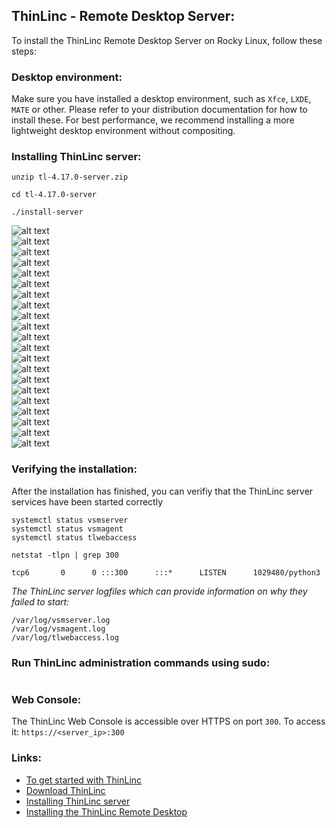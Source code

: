 
## ThinLinc - Remote Desktop Server:

To install the ThinLinc Remote Desktop Server on Rocky Linux, follow these steps:


### Desktop environment:

Make sure you have installed a desktop environment, such as `Xfce`, `LXDE`, `MATE` or other. Please refer to your distribution documentation for how to install these. For best performance, we recommend installing a more lightweight desktop environment without compositing.



### Installing ThinLinc server:



```
unzip tl-4.17.0-server.zip
```


```
cd tl-4.17.0-server

./install-server
```



![alt text](./assets/1.png)   
![alt text](./assets/2.png)   
![alt text](./assets/3.png)   
![alt text](./assets/4.png)   
![alt text](./assets/5.png)   
![alt text](./assets/6.png)   
![alt text](./assets/7.png)   
![alt text](./assets/8.png)   
![alt text](./assets/9.png)   
![alt text](./assets/10.png)   
![alt text](./assets/11.png)   
![alt text](./assets/12.png)   
![alt text](./assets/13.png)   
![alt text](./assets/14.png)   
![alt text](./assets/15.png)   
![alt text](./assets/16.png)   
![alt text](./assets/17.png)   
![alt text](./assets/18.png)   
![alt text](./assets/19.png)   
![alt text](./assets/20.png)   
![alt text](./assets/21.png)   







### Verifying the installation:

After the installation has finished, you can verifiy that the ThinLinc server services have been started correctly

```
systemctl status vsmserver
systemctl status vsmagent
systemctl status tlwebaccess
```



```
netstat -tlpn | grep 300

tcp6       0      0 :::300      :::*      LISTEN      1029480/python3
```



_The ThinLinc server logfiles which can provide information on why they failed to start:_

```
/var/log/vsmserver.log
/var/log/vsmagent.log
/var/log/tlwebaccess.log
```





### Run ThinLinc administration commands using sudo:

```
```




### Web Console:

The ThinLinc Web Console is accessible over HTTPS on port `300`. To access it: `https://<server_ip>:300`





### Links:

- [To get started with ThinLinc](https://www.cendio.com/thinlinc/how-to-get-started/)
- [Download ThinLinc](https://www.cendio.com/thinlinc/download/)
- [Installing ThinLinc server](https://www.cendio.com/thinlinc/docs/install/)
- [Installing the ThinLinc Remote Desktop](https://www.cendio.com/resources/docs/tag/install_install.html#install-install)




